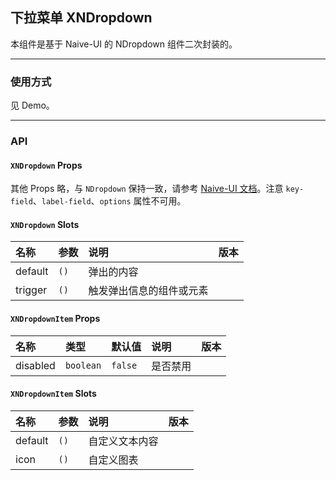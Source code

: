 ﻿## 下拉菜单 XNDropdown

本组件是基于 Naive-UI 的 NDropdown 组件二次封装的。

---

### 使用方式

见 Demo。

---

### API

#### `XNDropdown` Props

其他 Props 略，与 `NDropdown` 保持一致，请参考 [Naive-UI 文档](https://www.naiveui.com/zh-CN/os-theme/components/dropdown#Dropdown-Props)。注意 `key-field`、`label-field`、`options` 属性不可用。

#### `XNDropdown` Slots

| 名称    | 参数 | 说明                     | 版本 |
| :------ | :--- | :----------------------- | :--- |
| default | `()` | 弹出的内容               |      |
| trigger | `()` | 触发弹出信息的组件或元素 |      |

#### `XNDropdownItem` Props

| 名称     | 类型      | 默认值  | 说明     | 版本 |
| :------- | :-------- | :------ | :------- | :--- |
| disabled | `boolean` | `false` | 是否禁用 |      |

#### `XNDropdownItem` Slots

| 名称    | 参数 | 说明           | 版本 |
| :------ | :--- | :------------- | :--- |
| default | `()` | 自定义文本内容 |      |
| icon    | `()` | 自定义图表     |      |
